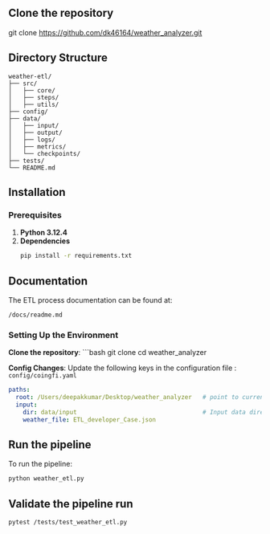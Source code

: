 
## Clone the repository
git clone https://github.com/dk46164/weather_analyzer.git


## Directory Structure
```text
weather-etl/
├── src/
│   ├── core/
│   ├── steps/
│   ├── utils/
├── config/
├── data/
│   ├── input/
│   ├── output/
│   ├── logs/
│   ├── metrics/
│   └── checkpoints/
├── tests/
└── README.md
```

## Installation

### Prerequisites

1. **Python 3.12.4**
2. **Dependencies**
   ```bash
   pip install -r requirements.txt

## Documentation
The ETL process documentation can be found at:
```text
/docs/readme.md
```

### Setting Up the Environment

**Clone the repository**:
    ```bash
   git clone <repository-url>
   cd weather_analyzer

**Config Changes**:
Update the following keys in the configuration file : `config/coingfi.yaml`
```yaml
paths:
  root: /Users/deepakkumar/Desktop/weather_analyzer   # point to current input directory
  input:
    dir: data/input                                   # Input data directory
    weather_file: ETL_developer_Case.json
``` 

## Run the pipeline
To run the pipeline:

```bash
python weather_etl.py 
```

## Validate the pipeline run
```bash
pytest /tests/test_weather_etl.py 
```